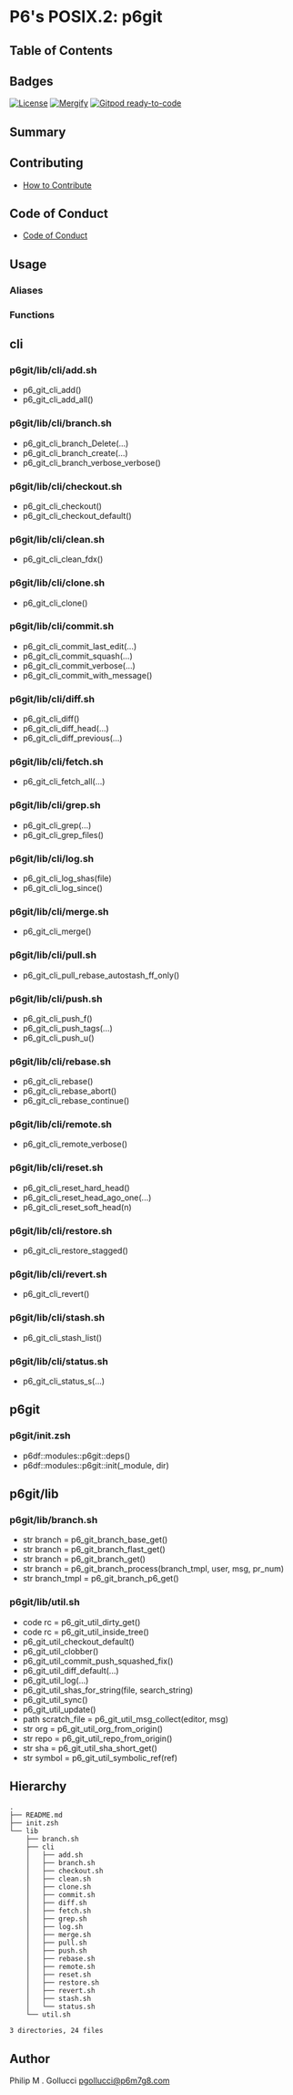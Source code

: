 # P6's POSIX.2: p6git

## Table of Contents

## Badges

[![License](https://img.shields.io/badge/License-Apache%202.0-yellowgreen.svg)](https://opensource.org/licenses/Apache-2.0)
[![Mergify](https://img.shields.io/endpoint.svg?url=https://gh.mergify.io/badges//p6git/&style=flat)](https://mergify.io)
[![Gitpod ready-to-code](https://img.shields.io/badge/Gitpod-ready--to--code-blue?logo=gitpod)](<https://gitpod.io/#https://github.com//p6git>)

## Summary

## Contributing

- [How to Contribute](<https://github.com//.github/blob/main/CONTRIBUTING.md>)

## Code of Conduct

- [Code of Conduct](<https://github.com//.github/blob/main/CODE_OF_CONDUCT.md>)

## Usage

### Aliases

### Functions

## cli

### p6git/lib/cli/add.sh

- p6_git_cli_add()
- p6_git_cli_add_all()

### p6git/lib/cli/branch.sh

- p6_git_cli_branch_Delete(...)
- p6_git_cli_branch_create(...)
- p6_git_cli_branch_verbose_verbose()

### p6git/lib/cli/checkout.sh

- p6_git_cli_checkout()
- p6_git_cli_checkout_default()

### p6git/lib/cli/clean.sh

- p6_git_cli_clean_fdx()

### p6git/lib/cli/clone.sh

- p6_git_cli_clone()

### p6git/lib/cli/commit.sh

- p6_git_cli_commit_last_edit(...)
- p6_git_cli_commit_squash(...)
- p6_git_cli_commit_verbose(...)
- p6_git_cli_commit_with_message()

### p6git/lib/cli/diff.sh

- p6_git_cli_diff()
- p6_git_cli_diff_head(...)
- p6_git_cli_diff_previous(...)

### p6git/lib/cli/fetch.sh

- p6_git_cli_fetch_all(...)

### p6git/lib/cli/grep.sh

- p6_git_cli_grep(...)
- p6_git_cli_grep_files()

### p6git/lib/cli/log.sh

- p6_git_cli_log_shas(file)
- p6_git_cli_log_since()

### p6git/lib/cli/merge.sh

- p6_git_cli_merge()

### p6git/lib/cli/pull.sh

- p6_git_cli_pull_rebase_autostash_ff_only()

### p6git/lib/cli/push.sh

- p6_git_cli_push_f()
- p6_git_cli_push_tags(...)
- p6_git_cli_push_u()

### p6git/lib/cli/rebase.sh

- p6_git_cli_rebase()
- p6_git_cli_rebase_abort()
- p6_git_cli_rebase_continue()

### p6git/lib/cli/remote.sh

- p6_git_cli_remote_verbose()

### p6git/lib/cli/reset.sh

- p6_git_cli_reset_hard_head()
- p6_git_cli_reset_head_ago_one(...)
- p6_git_cli_reset_soft_head(n)

### p6git/lib/cli/restore.sh

- p6_git_cli_restore_stagged()

### p6git/lib/cli/revert.sh

- p6_git_cli_revert()

### p6git/lib/cli/stash.sh

- p6_git_cli_stash_list()

### p6git/lib/cli/status.sh

- p6_git_cli_status_s(...)

## p6git

### p6git/init.zsh

- p6df::modules::p6git::deps()
- p6df::modules::p6git::init(_module, dir)

## p6git/lib

### p6git/lib/branch.sh

- str branch = p6_git_branch_base_get()
- str branch = p6_git_branch_flast_get()
- str branch = p6_git_branch_get()
- str branch = p6_git_branch_process(branch_tmpl, user, msg, pr_num)
- str branch_tmpl = p6_git_branch_p6_get()

### p6git/lib/util.sh

- code rc = p6_git_util_dirty_get()
- code rc = p6_git_util_inside_tree()
- p6_git_util_checkout_default()
- p6_git_util_clobber()
- p6_git_util_commit_push_squashed_fix()
- p6_git_util_diff_default(...)
- p6_git_util_log(...)
- p6_git_util_shas_for_string(file, search_string)
- p6_git_util_sync()
- p6_git_util_update()
- path scratch_file = p6_git_util_msg_collect(editor, msg)
- str org = p6_git_util_org_from_origin()
- str repo = p6_git_util_repo_from_origin()
- str sha = p6_git_util_sha_short_get()
- str symbol = p6_git_util_symbolic_ref(ref)

## Hierarchy

```text
.
├── README.md
├── init.zsh
└── lib
    ├── branch.sh
    ├── cli
    │   ├── add.sh
    │   ├── branch.sh
    │   ├── checkout.sh
    │   ├── clean.sh
    │   ├── clone.sh
    │   ├── commit.sh
    │   ├── diff.sh
    │   ├── fetch.sh
    │   ├── grep.sh
    │   ├── log.sh
    │   ├── merge.sh
    │   ├── pull.sh
    │   ├── push.sh
    │   ├── rebase.sh
    │   ├── remote.sh
    │   ├── reset.sh
    │   ├── restore.sh
    │   ├── revert.sh
    │   ├── stash.sh
    │   └── status.sh
    └── util.sh

3 directories, 24 files
```

## Author

Philip M . Gollucci <pgollucci@p6m7g8.com>
